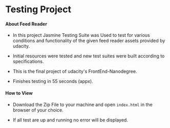 # Testing Project
 
#### About Feed Reader

* In this project Jasmine Testing Suite was Used to test for various conditions and functionality of
  the given feed reader assets provided by udacity.

* Initial resources were tested and new test suites were built according to specifications.

* This is the final project of udacity's FrontEnd-Nanodegree.

* Finishes testing in 55 seconds (appx).

#### How to View

* Download the Zip File to your machine and open `index.html` in the browser of your choice.

* If all test are up and running no error will be displayed.
